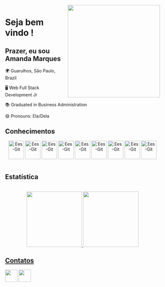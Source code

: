 <img align="right" width="300" height="300" src="https://i.imgur.com/pgWcHfU.gif">

<h1>Seja bem vindo !</h1>

<h2> Prazer, eu sou Amanda Marques</h2>


🌍 Guarulhos, São Paulo, Brazil

🖥 Web Full Stack Development Jr

📚 Graduated in Business Administration

😄 Pronouns: Ela/Dela


<h2>Conhecimentos</h2>

<table>
    <tr>
 <div style="display: inline_block" align="center">
    <img align="center" alt="Ees-Git" height="60" width="50" src="https://cdn.jsdelivr.net/gh/devicons/devicon/icons/java/java-original.svg" />
    <img align="center" alt="Ees-Git" height="60" width="50" src="https://cdn.jsdelivr.net/gh/devicons/devicon/icons/git/git-original.svg" />
    <img align="center" alt="Ees-Git" height="60" width="50" src="https://cdn.jsdelivr.net/gh/devicons/devicon/icons/mysql/mysql-original.svg" />
    <img align="center" alt="Ees-Git" height="60" width="50" src="https://cdn.jsdelivr.net/gh/devicons/devicon/icons/spring/spring-original.svg" />
    <img align="center" alt="Ees-Git" height="60" width="50" src="https://cdn.jsdelivr.net/gh/devicons/devicon/icons/vscode/vscode-original.svg"/>
    <img align="center" alt="Ees-Git" height="60" width="50" src="https://cdn.jsdelivr.net/gh/devicons/devicon/icons/nodejs/nodejs-original.svg"/>
    <img align="center" alt="Ees-Git" height="60" width="50" src="https://cdn.jsdelivr.net/gh/devicons/devicon/icons/angularjs/angularjs-original.svg"/>
    <img align="center" alt="Ees-Git" height="60" width="50" src="https://cdn.jsdelivr.net/gh/devicons/devicon/icons/mongodb/mongodb-original.svg"/>
    <img align="center" alt="Ees-Git" height="60" width="50" src="https://cdn.jsdelivr.net/gh/devicons/devicon/icons/react/react-original.svg"/>
  </div>
   <tr>
</table>

        
 <h2>Estatística</h2>
<div align="center">
<div align="side">
<a href="https://github.com/amandamfurtado"> <br>
<img height="180em" src="https://github-readme-stats.vercel.app/api?username=amandamfurtado&show_icons=true&theme=dracula&include_all_commits=true&count_private=true"/>
<img height="180em" src="https://github-readme-stats.vercel.app/api/top-langs/?username=amandamfurtado&layout=compact&langs_count=7&theme=dracula"/>
</div>
    </div>
    <h2>Contatos</h2>
    <p></p>

    
   <div align="side">
   <Grid alignItems="center" item xs={6}>
      
  <a href="https://www.linkedin.com/in/amanda-marques-furtado" target="_blank">
      <img  height="40" width="40" src="https://i.imgur.com/5xEsQWe.png" target="_blank" ></a> 
           </Grid>
        <Grid alignItems="center" item xs={6}>
    <a href = "mailto:andaemc@gmail.com"><img height="40" width="40" src="https://i.imgur.com/huVnk7P.png" target="_blank"></a>
  
    
  










